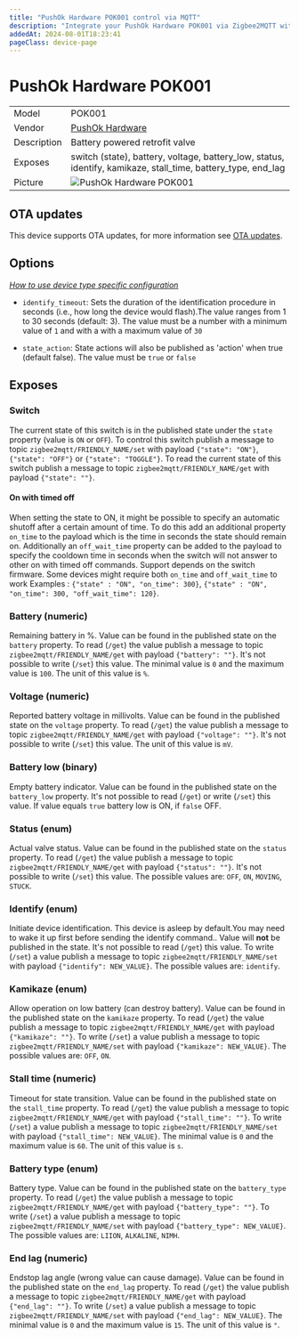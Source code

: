 ```yaml
---
title: "PushOk Hardware POK001 control via MQTT"
description: "Integrate your PushOk Hardware POK001 via Zigbee2MQTT with whatever smart home infrastructure you are using without the vendor's bridge or gateway."
addedAt: 2024-08-01T18:23:41
pageClass: device-page
---
```


<!-- !!!! -->
<!-- ATTENTION: This file is auto-generated through docgen! -->
<!-- You can only edit the "Notes"-Section between the two comment lines "Notes BEGIN" and "Notes END". -->
<!-- Do not use h1 or h2 heading within "## Notes"-Section. -->
<!-- !!!! -->

# PushOk Hardware POK001

|     |     |
|-----|-----|
| Model | POK001  |
| Vendor  | [PushOk Hardware](/supported-devices/#v=PushOk%20Hardware)  |
| Description | Battery powered retrofit valve |
| Exposes | switch (state), battery, voltage, battery_low, status, identify, kamikaze, stall_time, battery_type, end_lag |
| Picture | ![PushOk Hardware POK001](https://www.zigbee2mqtt.io/images/devices/POK001.png) |


<!-- Notes BEGIN: You can edit here. Add "## Notes" headline if not already present. -->


<!-- Notes END: Do not edit below this line -->


## OTA updates
This device supports OTA updates, for more information see [OTA updates](../guide/usage/ota_updates.md).


## Options
*[How to use device type specific configuration](../guide/configuration/devices-groups.md#specific-device-options)*

* `identify_timeout`: Sets the duration of the identification procedure in seconds (i.e., how long the device would flash).The value ranges from 1 to 30 seconds (default: 3). The value must be a number with a minimum value of `1` and with a with a maximum value of `30`

* `state_action`: State actions will also be published as 'action' when true (default false). The value must be `true` or `false`


## Exposes

### Switch 
The current state of this switch is in the published state under the `state` property (value is `ON` or `OFF`).
To control this switch publish a message to topic `zigbee2mqtt/FRIENDLY_NAME/set` with payload `{"state": "ON"}`, `{"state": "OFF"}` or `{"state": "TOGGLE"}`.
To read the current state of this switch publish a message to topic `zigbee2mqtt/FRIENDLY_NAME/get` with payload `{"state": ""}`.

#### On with timed off
When setting the state to ON, it might be possible to specify an automatic shutoff after a certain amount of time. To do this add an additional property `on_time` to the payload which is the time in seconds the state should remain on.
Additionally an `off_wait_time` property can be added to the payload to specify the cooldown time in seconds when the switch will not answer to other on with timed off commands.
Support depends on the switch firmware. Some devices might require both `on_time` and `off_wait_time` to work
Examples : `{"state" : "ON", "on_time": 300}`, `{"state" : "ON", "on_time": 300, "off_wait_time": 120}`.

### Battery (numeric)
Remaining battery in %.
Value can be found in the published state on the `battery` property.
To read (`/get`) the value publish a message to topic `zigbee2mqtt/FRIENDLY_NAME/get` with payload `{"battery": ""}`.
It's not possible to write (`/set`) this value.
The minimal value is `0` and the maximum value is `100`.
The unit of this value is `%`.

### Voltage (numeric)
Reported battery voltage in millivolts.
Value can be found in the published state on the `voltage` property.
To read (`/get`) the value publish a message to topic `zigbee2mqtt/FRIENDLY_NAME/get` with payload `{"voltage": ""}`.
It's not possible to write (`/set`) this value.
The unit of this value is `mV`.

### Battery low (binary)
Empty battery indicator.
Value can be found in the published state on the `battery_low` property.
It's not possible to read (`/get`) or write (`/set`) this value.
If value equals `true` battery low is ON, if `false` OFF.

### Status (enum)
Actual valve status.
Value can be found in the published state on the `status` property.
To read (`/get`) the value publish a message to topic `zigbee2mqtt/FRIENDLY_NAME/get` with payload `{"status": ""}`.
It's not possible to write (`/set`) this value.
The possible values are: `OFF`, `ON`, `MOVING`, `STUCK`.

### Identify (enum)
Initiate device identification. This device is asleep by default.You may need to wake it up first before sending the identify command..
Value will **not** be published in the state.
It's not possible to read (`/get`) this value.
To write (`/set`) a value publish a message to topic `zigbee2mqtt/FRIENDLY_NAME/set` with payload `{"identify": NEW_VALUE}`.
The possible values are: `identify`.

### Kamikaze (enum)
Allow operation on low battery (can destroy battery).
Value can be found in the published state on the `kamikaze` property.
To read (`/get`) the value publish a message to topic `zigbee2mqtt/FRIENDLY_NAME/get` with payload `{"kamikaze": ""}`.
To write (`/set`) a value publish a message to topic `zigbee2mqtt/FRIENDLY_NAME/set` with payload `{"kamikaze": NEW_VALUE}`.
The possible values are: `OFF`, `ON`.

### Stall time (numeric)
Timeout for state transition.
Value can be found in the published state on the `stall_time` property.
To read (`/get`) the value publish a message to topic `zigbee2mqtt/FRIENDLY_NAME/get` with payload `{"stall_time": ""}`.
To write (`/set`) a value publish a message to topic `zigbee2mqtt/FRIENDLY_NAME/set` with payload `{"stall_time": NEW_VALUE}`.
The minimal value is `0` and the maximum value is `60`.
The unit of this value is `s`.

### Battery type (enum)
Battery type.
Value can be found in the published state on the `battery_type` property.
To read (`/get`) the value publish a message to topic `zigbee2mqtt/FRIENDLY_NAME/get` with payload `{"battery_type": ""}`.
To write (`/set`) a value publish a message to topic `zigbee2mqtt/FRIENDLY_NAME/set` with payload `{"battery_type": NEW_VALUE}`.
The possible values are: `LIION`, `ALKALINE`, `NIMH`.

### End lag (numeric)
Endstop lag angle (wrong value can cause damage).
Value can be found in the published state on the `end_lag` property.
To read (`/get`) the value publish a message to topic `zigbee2mqtt/FRIENDLY_NAME/get` with payload `{"end_lag": ""}`.
To write (`/set`) a value publish a message to topic `zigbee2mqtt/FRIENDLY_NAME/set` with payload `{"end_lag": NEW_VALUE}`.
The minimal value is `0` and the maximum value is `15`.
The unit of this value is `°`.

